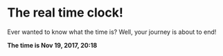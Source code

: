# The real time clock!

Ever wanted to know what the time is? Well, your journey is about to end!

**The time is Nov 19, 2017, 20:18**